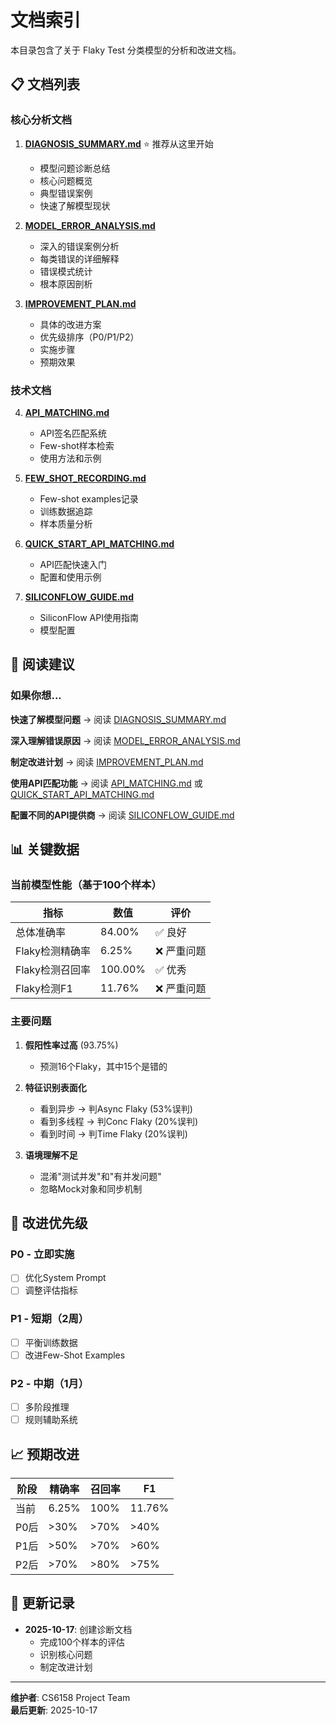 # 文档索引

本目录包含了关于 Flaky Test 分类模型的分析和改进文档。

## 📋 文档列表

### 核心分析文档

1. **[DIAGNOSIS_SUMMARY.md](./DIAGNOSIS_SUMMARY.md)** ⭐ 推荐从这里开始
   - 模型问题诊断总结
   - 核心问题概览
   - 典型错误案例
   - 快速了解模型现状

2. **[MODEL_ERROR_ANALYSIS.md](./MODEL_ERROR_ANALYSIS.md)** 
   - 深入的错误案例分析
   - 每类错误的详细解释
   - 错误模式统计
   - 根本原因剖析

3. **[IMPROVEMENT_PLAN.md](./IMPROVEMENT_PLAN.md)**
   - 具体的改进方案
   - 优先级排序（P0/P1/P2）
   - 实施步骤
   - 预期效果

### 技术文档

4. **[API_MATCHING.md](./API_MATCHING.md)**
   - API签名匹配系统
   - Few-shot样本检索
   - 使用方法和示例

5. **[FEW_SHOT_RECORDING.md](./FEW_SHOT_RECORDING.md)**
   - Few-shot examples记录
   - 训练数据追踪
   - 样本质量分析

6. **[QUICK_START_API_MATCHING.md](./QUICK_START_API_MATCHING.md)**
   - API匹配快速入门
   - 配置和使用示例

7. **[SILICONFLOW_GUIDE.md](./SILICONFLOW_GUIDE.md)**
   - SiliconFlow API使用指南
   - 模型配置

## 🎯 阅读建议

### 如果你想...

**快速了解模型问题**
→ 阅读 [DIAGNOSIS_SUMMARY.md](./DIAGNOSIS_SUMMARY.md)

**深入理解错误原因**
→ 阅读 [MODEL_ERROR_ANALYSIS.md](./MODEL_ERROR_ANALYSIS.md)

**制定改进计划**
→ 阅读 [IMPROVEMENT_PLAN.md](./IMPROVEMENT_PLAN.md)

**使用API匹配功能**
→ 阅读 [API_MATCHING.md](./API_MATCHING.md) 或 [QUICK_START_API_MATCHING.md](./QUICK_START_API_MATCHING.md)

**配置不同的API提供商**
→ 阅读 [SILICONFLOW_GUIDE.md](./SILICONFLOW_GUIDE.md)

## 📊 关键数据

### 当前模型性能（基于100个样本）

| 指标 | 数值 | 评价 |
|------|------|------|
| 总体准确率 | 84.00% | ✅ 良好 |
| Flaky检测精确率 | 6.25% | ❌ 严重问题 |
| Flaky检测召回率 | 100.00% | ✅ 优秀 |
| Flaky检测F1 | 11.76% | ❌ 严重问题 |

### 主要问题

1. **假阳性率过高** (93.75%)
   - 预测16个Flaky，其中15个是错的
   
2. **特征识别表面化**
   - 看到异步 → 判Async Flaky (53%误判)
   - 看到多线程 → 判Conc Flaky (20%误判)
   - 看到时间 → 判Time Flaky (20%误判)

3. **语境理解不足**
   - 混淆"测试并发"和"有并发问题"
   - 忽略Mock对象和同步机制

## 🚀 改进优先级

### P0 - 立即实施
- [ ] 优化System Prompt
- [ ] 调整评估指标

### P1 - 短期（2周）
- [ ] 平衡训练数据
- [ ] 改进Few-Shot Examples

### P2 - 中期（1月）
- [ ] 多阶段推理
- [ ] 规则辅助系统

## 📈 预期改进

| 阶段 | 精确率 | 召回率 | F1 |
|------|--------|--------|-----|
| 当前 | 6.25% | 100% | 11.76% |
| P0后 | >30% | >70% | >40% |
| P1后 | >50% | >70% | >60% |
| P2后 | >70% | >80% | >75% |

## 📝 更新记录

- **2025-10-17**: 创建诊断文档
  - 完成100个样本的评估
  - 识别核心问题
  - 制定改进计划

---

**维护者**: CS6158 Project Team  
**最后更新**: 2025-10-17
